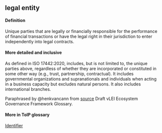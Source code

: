 ## legal entity

<h4>Definition</h4><p>Unique parties that are legally or financially responsible for the performance of financial transactions or have the legal right in their jurisdiction to enter independently into legal contracts.</p><h4>More detailed and inclusive</h4><p>As defined in ISO 17442:2020, includes, but is not limited to, the unique parties above, regardless of whether they are incorporated or constituted in some other way (e.g., trust, partnership, contractual). It includes governmental organizations and supranationals and individuals when acting in a business capacity but excludes natural persons. It also includes international branches.</p><p>Paraphrased by @henkvancann from <a href="https://www.gleif.org/vlei/introducing-the-vlei-ecosystem-governance-framework/2022-02-07_verifiable-lei-vlei-ecosystem-governance-framework-glossary-draft-publication_v0.9-draft.pdf">source</a> Draft vLEI Ecosystem Governance Framework Glossary.</p><h4>More in ToIP glossary</h4><p><a href="https://github.com/trustoverip/toip/wiki/legal-entity">Identifier</a></p>

